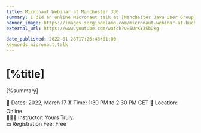 ```yaml
---
title: Micronaut Webinar at Manchester JUG
summary: I did an online Micronaut talk at [Manchester Java User Group](https://www.meetup.com/ManchesterUK-Java-Community/events/283472160/)
banner_image: https://images.sergiodelamo.com/micronaut-webinar-at-bucharest-jug.png
external_url: https://www.youtube.com/watch?v=5UrKY3SbOkg

date_published: 2022-01-28T17:26:43+01:00
keywords:micronaut,talk
---
```


# [%title]

[%summary]

📅 Dates: 2022, March 17
⏳ Time: 1:30 PM to 2:30 PM CET
📍 Location: Online.  
👨🏻‍🏫 Instructor: Yours Truly.  
💵 Registration Fee: Free
